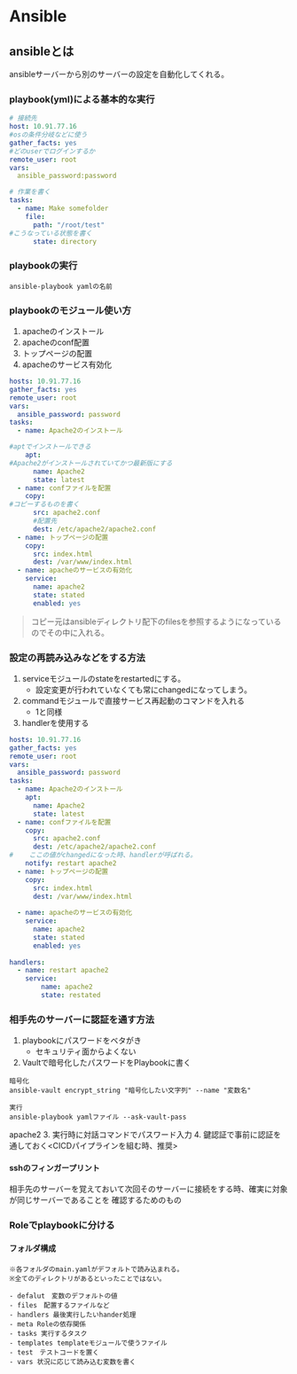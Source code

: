 # Ansible

## ansibleとは
ansibleサーバーから別のサーバーの設定を自動化してくれる。


### playbook(yml)による基本的な実行
```yaml
# 接続先
host: 10.91.77.16
#osの条件分岐などに使う
gather_facts: yes
#どのuserでログインするか
remote_user: root
vars:
  ansible_password:password

# 作業を書く
tasks:
  - name: Make somefolder
    file:
      path: "/root/test"
#こうなっている状態を書く
      state: directory

```
### playbookの実行
```shell
ansible-playbook yamlの名前
```


### playbookのモジュール使い方
1. apacheのインストール
2. apacheのconf配置
3. トップページの配置
4. apacheのサービス有効化


```yaml
hosts: 10.91.77.16
gather_facts: yes
remote_user: root
vars:
  ansible_password: password
tasks:
  - name: Apache2のインストール

#aptでインストールできる
    apt:
#Apache2がインストールされていてかつ最新版にする
      name: Apache2
      state: latest
  - name: confファイルを配置
    copy:
#コピーするものを書く      
      src: apache2.conf
      #配置先
      dest: /etc/apache2/apache2.conf
  - name: トップページの配置
    copy:
      src: index.html
      dest: /var/www/index.html
  - name: apacheのサービスの有効化
    service:
      name: apache2
      state: stated
      enabled: yes
```
>コピー元はansibleディレクトリ配下のfilesを参照するようになっているのでその中に入れる。


### 設定の再読み込みなどをする方法

1. serviceモジュールのstateをrestartedにする。
   - 設定変更が行われていなくても常にchangedになってしまう。
2. commandモジュールで直接サービス再起動のコマンドを入れる
   -  1と同様
3. handlerを使用する


```yaml
hosts: 10.91.77.16
gather_facts: yes
remote_user: root
vars:
  ansible_password: password
tasks:
  - name: Apache2のインストール
    apt:
      name: Apache2
      state: latest
  - name: confファイルを配置
    copy:
      src: apache2.conf
      dest: /etc/apache2/apache2.conf
#    ここの値がchangedになった時、handlerが呼ばれる。
    notify: restart apache2
  - name: トップページの配置
    copy:
      src: index.html
      dest: /var/www/index.html
      
  - name: apacheのサービスの有効化
    service:
      name: apache2
      state: stated
      enabled: yes
      
handlers:
  - name: restart apache2
    service:
        name: apache2
        state: restated
```

### 相手先のサーバーに認証を通す方法
1. playbookにパスワードをベタがき
    - セキュリティ面からよくない
2. Vaultで暗号化したパスワードをPlaybookに書く
```shell
暗号化
ansible-vault encrypt_string "暗号化したい文字列" --name "変数名"

実行
ansible-playbook yamlファイル --ask-vault-pass
```
apache2
3. 実行時に対話コマンドでパスワード入力
4. 鍵認証で事前に認証を通しておく<CICDパイプラインを組む時、推奨>


#### sshのフィンガープリント
相手先のサーバーを覚えておいて次回そのサーバーに接続をする時、確実に対象が同じサーバーであることを
確認するためのもの



### Roleでplaybookに分ける
#### フォルダ構成
```
※各フォルダのmain.yamlがデフォルトで読み込まれる。
※全てのディレクトリがあるといったことではない。

- defalut　変数のデフォルトの値
- files　配置するファイルなど
- handlers 最後実行したいhander処理
- meta Roleの依存関係
- tasks 実行するタスク
- templates templateモジュールで使うファイル
- test　テストコードを置く
- vars 状況に応じて読み込む変数を書く
```